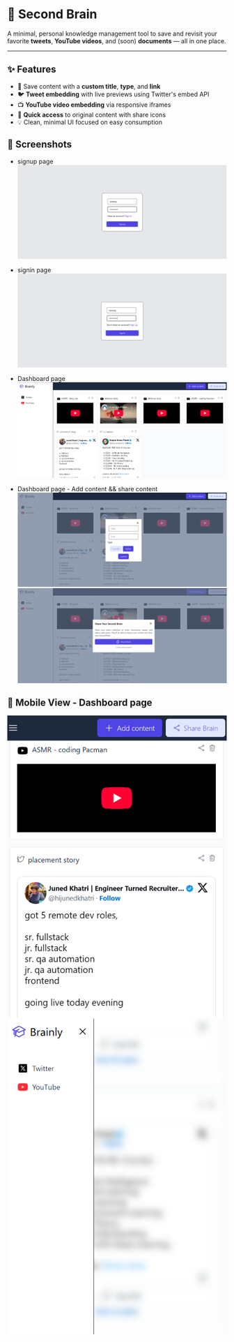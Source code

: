 # 🧠 Second Brain

A minimal, personal knowledge management tool to save and revisit your favorite **tweets**, **YouTube videos**, and (soon) **documents** — all in one place.

---

## ✨ Features

- 🔖 Save content with a **custom title**, **type**, and **link**
- 🐦 **Tweet embedding** with live previews using Twitter's embed API
- 📺 **YouTube video embedding** via responsive iframes
- 🔗 **Quick access** to original content with share icons
- 💡 Clean, minimal UI focused on easy consumption

## 📸 Screenshots

- signup page
![Signup Page](./FRONTEND/screenshots/Screenshot%202025-06-11%20171318.png)

- signin page 
![Signin Page](./FRONTEND/screenshots/Screenshot%202025-06-11%20171500.png)

- Dashboard page 
![Dashboard Page](./FRONTEND/screenshots/Screenshot%202025-06-11%20174245.png)

- Dashboard page - Add content && share content
![Dashboard Page](./FRONTEND/screenshots/Screenshot%202025-06-11%20173953.png)
![Dashboard Page](./FRONTEND/screenshots/Screenshot%202025-06-11%20174018.png)

## 📱 Mobile View - Dashboard page
![Dashboard Page](./FRONTEND/screenshots/Screenshot%202025-06-11%20174116.png)
![Dashboard Page](./FRONTEND/screenshots/Screenshot%202025-06-11%20174519.png)




